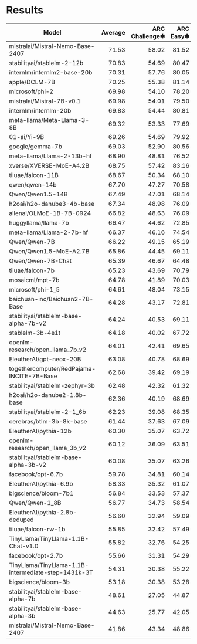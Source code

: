 # Results
|                        Model                        | Average | ARC Challenge✱ | ARC Easy✱ | BoolQ | HellaSwag✱ | LAMBADA OpenAI | OpenBookQA | PIQA  | SciQ | SocialIQA | Winogrande |
| --------------------------------------------------- | ------: | -------------: | --------: | ----: | ---------: | -------------: | ---------: | ----: | ---: | --------: | ---------: |
| mistralai/Mistral-Nemo-Base-2407                    |   71.53 |          58.02 |     81.52 | 85.26 |      82.76 |          78.09 |       36.2 | 81.39 | 96.5 |     42.63 |      72.93 |
| stabilityai/stablelm-2-12b                          |   70.83 |          54.69 |     80.47 | 87.25 |      81.77 |          74.19 |       35.0 | 80.14 | 96.0 |     43.86 |      74.90 |
| internlm/internlm2-base-20b                         |   70.31 |          57.76 |     80.05 | 82.75 |      80.06 |          73.45 |       33.8 | 80.63 | 96.4 |     44.27 |      73.95 |
| apple/DCLM-7B                                       |   70.25 |          55.38 |     81.14 | 80.49 |      79.08 |          75.12 |       36.0 | 79.98 | 96.6 |     45.19 |      73.48 |
| microsoft/phi-2                                     |   69.98 |          54.10 |     78.20 | 83.39 |      73.83 |          62.70 |       40.4 | 78.78 | 95.0 |     57.68 |      75.77 |
| mistralai/Mistral-7B-v0.1                           |   69.98 |          54.01 |     79.50 | 83.73 |      81.10 |          75.74 |       32.4 | 80.63 | 95.9 |     42.84 |      73.95 |
| internlm/internlm-20b                               |   69.83 |          54.44 |     80.81 | 82.05 |      79.73 |          70.77 |       31.8 | 79.87 | 95.8 |     48.21 |      74.82 |
| meta-llama/Meta-Llama-3-8B                          |   69.32 |          53.33 |     77.69 | 81.19 |      79.14 |          75.61 |       34.6 | 79.60 | 96.4 |     42.58 |      73.09 |
| 01-ai/Yi-9B                                         |   69.26 |          54.69 |     79.92 | 85.47 |      75.92 |          68.45 |       32.8 | 78.45 | 97.4 |     46.83 |      72.69 |
| google/gemma-7b                                     |   69.03 |          52.90 |     80.56 | 82.94 |      80.65 |          67.48 |       32.4 | 79.71 | 95.4 |     44.27 |      74.03 |
| meta-llama/Llama-2-13b-hf                           |   68.90 |          48.81 |     76.52 | 82.14 |      79.63 |          76.54 |       34.6 | 79.49 | 95.2 |     43.50 |      72.61 |
| xverse/XVERSE-MoE-A4.2B                             |   68.75 |          57.42 |     83.16 | 76.61 |      77.06 |          69.67 |       33.6 | 79.76 | 96.7 |     42.53 |      70.96 |
| tiiuae/falcon-11B                                   |   68.67 |          50.34 |     68.10 | 87.34 |      82.07 |          73.78 |       32.2 | 80.30 | 94.8 |     43.96 |      73.80 |
| qwen/qwen-14b                                       |   67.70 |          47.27 |     70.58 | 86.51 |      81.31 |          72.87 |       33.4 | 79.65 | 94.9 |     43.45 |      67.09 |
| Qwen/Qwen1.5-14B                                    |   67.49 |          47.01 |     68.14 | 85.69 |      79.48 |          72.02 |       32.6 | 79.38 | 95.0 |     44.47 |      71.11 |
| h2oai/h2o-danube3-4b-base                           |   67.34 |          48.98 |     76.09 | 77.86 |      78.68 |          68.27 |       34.4 | 79.87 | 95.2 |     45.50 |      68.51 |
| allenai/OLMoE-1B-7B-0924                            |   66.82 |          48.63 |     76.09 | 74.71 |      76.96 |          72.79 |       33.2 | 80.20 | 94.7 |     42.22 |      68.67 |
| huggyllama/llama-7b                                 |   66.47 |          44.62 |     72.85 | 75.05 |      76.22 |          73.55 |       34.4 | 78.67 | 94.6 |     44.83 |      69.93 |
| meta-llama/Llama-2-7b-hf                            |   66.37 |          46.16 |     74.54 | 77.74 |      75.94 |          73.47 |       31.4 | 77.75 | 93.6 |     43.50 |      69.61 |
| Qwen/Qwen-7B                                        |   66.22 |          49.15 |     65.19 | 74.56 |      88.85 |          69.67 |       32.2 | 73.99 | 93.2 |     49.44 |      65.98 |
| Qwen/Qwen1.5-MoE-A2.7B                              |   65.86 |          44.45 |     69.11 | 79.72 |      77.29 |          71.41 |       31.2 | 79.87 | 93.8 |     42.73 |      69.06 |
| Qwen/Qwen-7B-Chat                                   |   65.39 |          46.67 |     64.48 | 71.68 |      84.97 |          65.48 |       35.6 | 78.73 | 90.7 |     47.03 |      68.59 |
| tiiuae/falcon-7b                                    |   65.23 |          43.69 |     70.79 | 73.55 |      76.35 |          74.56 |       30.6 | 79.49 | 94.0 |     42.07 |      67.25 |
| mosaicml/mpt-7b                                     |   64.78 |          41.89 |     70.03 | 73.94 |      76.17 |          68.64 |       31.4 | 78.89 | 93.7 |     45.14 |      68.03 |
| microsoft/phi-1_5                                   |   64.61 |          48.04 |     73.15 | 74.53 |      62.62 |          52.75 |       37.6 | 76.33 | 93.2 |     55.37 |      72.53 |
| baichuan-inc/Baichuan2-7B-Base                      |   64.28 |          43.17 |     72.81 | 73.09 |      72.29 |          70.99 |       30.4 | 76.17 | 94.6 |     41.76 |      67.56 |
| stabilityai/stablelm-base-alpha-7b-v2               |   64.24 |          40.53 |     69.11 | 70.31 |      74.27 |          74.19 |       30.4 | 78.45 | 93.9 |     42.43 |      68.82 |
| stablelm-3b-4e1t                                    |   64.18 |          40.02 |     67.72 | 75.63 |      73.90 |          70.64 |       31.4 | 79.22 | 94.8 |     41.91 |      66.54 |
| openlm-research/open_llama_7b_v2                    |   64.01 |          42.41 |     69.65 | 71.41 |      74.65 |          71.05 |       30.2 | 79.16 | 93.8 |     41.97 |      65.82 |
| EleutherAI/gpt-neox-20B                             |   63.08 |          40.78 |     68.69 | 69.48 |      71.43 |          71.98 |       29.8 | 77.42 | 93.1 |     41.97 |      66.14 |
| togethercomputer/RedPajama-INCITE-7B-Base           |   62.68 |          39.42 |     69.19 | 70.76 |      70.33 |          71.34 |       29.0 | 77.15 | 92.7 |     42.58 |      64.33 |
| stabilityai/stablelm-zephyr-3b                      |   62.48 |          42.32 |     61.32 | 82.23 |      71.14 |          60.10 |       29.0 | 75.68 | 92.1 |     46.93 |      64.01 |
| h2oai/h2o-danube2-1.8b-base                         |   62.36 |          40.19 |     68.69 | 72.48 |      72.44 |          63.73 |       29.2 | 76.12 | 94.0 |     42.58 |      64.17 |
| stabilityai/stablelm-2-1_6b                         |   62.23 |          39.08 |     68.35 | 74.80 |      69.00 |          66.25 |       27.8 | 76.28 | 95.5 |     41.20 |      64.09 |
| cerebras/btlm-3b-8k-base                            |   61.44 |          37.63 |     67.09 | 69.63 |      69.78 |          66.23 |       27.6 | 75.84 | 92.9 |     42.78 |      64.96 |
| EleutherAI/pythia-12b                               |   60.30 |          35.07 |     63.72 | 67.31 |      67.38 |          70.64 |       26.4 | 76.28 | 90.2 |     42.02 |      64.01 |
| openlm-research/open_llama_3b_v2                    |   60.12 |          36.09 |     63.51 | 65.69 |      69.99 |          66.74 |       26.0 | 76.66 | 92.4 |     41.20 |      62.90 |
| stabilityai/stablelm-base-alpha-3b-v2               |   60.08 |          35.07 |     63.26 | 64.56 |      68.58 |          70.25 |       26.4 | 76.01 | 92.1 |     42.48 |      62.12 |
| facebook/opt-6.7b                                   |   59.78 |          34.81 |     60.14 | 66.02 |      67.20 |          67.65 |       27.6 | 76.33 | 90.1 |     42.63 |      65.35 |
| EleutherAI/pythia-6.9b                              |   58.33 |          35.32 |     61.07 | 64.01 |      63.88 |          67.01 |       25.8 | 75.08 | 89.8 |     40.74 |      60.62 |
| bigscience/bloom-7b1                                |   56.84 |          33.53 |     57.37 | 62.84 |      62.29 |          57.56 |       25.2 | 72.74 | 90.1 |     42.12 |      64.64 |
| Qwen/Qwen-1_8B                                      |   56.77 |          34.73 |     58.54 | 65.87 |      60.28 |          57.15 |       25.6 | 72.85 | 91.9 |     41.97 |      58.80 |
| EleutherAI/pythia-2.8b-deduped                      |   56.60 |          32.94 |     59.09 | 64.13 |      59.44 |          65.15 |       23.8 | 74.10 | 88.2 |     40.94 |      58.25 |
| tiiuae/falcon-rw-1b                                 |   55.85 |          32.42 |     57.49 | 61.90 |      61.60 |          55.02 |       24.4 | 75.24 | 89.7 |     39.71 |      61.01 |
| TinyLlama/TinyLlama-1.1B-Chat-v1.0                  |   55.82 |          32.76 |     54.25 | 60.98 |      60.41 |          60.99 |       25.4 | 74.43 | 88.2 |     40.69 |      60.06 |
| facebook/opt-2.7b                                   |   55.66 |          31.31 |     54.29 | 60.34 |      60.60 |          63.57 |       25.0 | 73.83 | 85.8 |     40.84 |      61.01 |
| TinyLlama/TinyLlama-1.1B-intermediate-step-1431k-3T |   54.31 |          30.38 |     55.22 | 56.94 |      59.27 |          58.65 |       21.8 | 73.29 | 88.8 |     39.46 |      59.35 |
| bigscience/bloom-3b                                 |   53.18 |          30.38 |     53.28 | 61.71 |      54.53 |          51.74 |       21.8 | 70.57 | 89.1 |     40.17 |      58.48 |
| stabilityai/stablelm-base-alpha-7b                  |   48.61 |          27.05 |     44.87 | 60.06 |      41.22 |          55.11 |       21.4 | 66.76 | 80.1 |     39.46 |      50.12 |
| stabilityai/stablelm-base-alpha-3b                  |   44.63 |          25.77 |     42.05 | 57.65 |      38.31 |          41.72 |       17.0 | 63.82 | 71.7 |     35.62 |      52.64 |
| mistralai/Mistral-Nemo-Base-2407                    |   41.86 |          43.34 |     48.86 | 37.83 |      76.74 |           0.00 |       22.6 | 76.82 | 12.2 |     37.05 |      63.14 |
